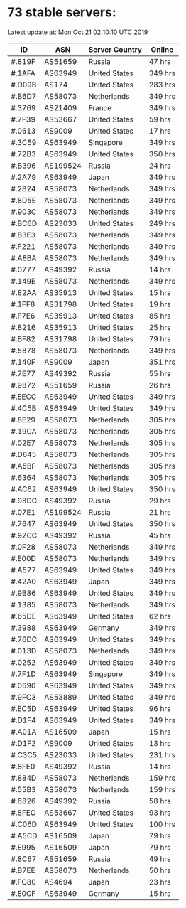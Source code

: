 # 73 stable servers:

Latest update at: Mon Oct 21 02:10:10 UTC 2019

| ID | ASN | Server Country | Online |
| -- | --- | -------------- | ------ |
| #.819F | AS51659 | Russia | 47 hrs |
| #.1AFA | AS63949 | United States | 349 hrs |
| #.D09B | AS174 | United States | 283 hrs |
| #.B6D7 | AS58073 | Netherlands | 349 hrs |
| #.3769 | AS21409 | France | 349 hrs |
| #.7F39 | AS53667 | United States | 59 hrs |
| #.0613 | AS9009 | United States | 17 hrs |
| #.3C59 | AS63949 | Singapore | 349 hrs |
| #.72B3 | AS63949 | United States | 350 hrs |
| #.B396 | AS199524 | Russia | 24 hrs |
| #.2A79 | AS63949 | Japan | 349 hrs |
| #.2B24 | AS58073 | Netherlands | 349 hrs |
| #.8D5E | AS58073 | Netherlands | 349 hrs |
| #.903C | AS58073 | Netherlands | 349 hrs |
| #.BC6D | AS23033 | United States | 249 hrs |
| #.B3E3 | AS58073 | Netherlands | 349 hrs |
| #.F221 | AS58073 | Netherlands | 349 hrs |
| #.A8BA | AS58073 | Netherlands | 349 hrs |
| #.0777 | AS49392 | Russia | 14 hrs |
| #.149E | AS58073 | Netherlands | 349 hrs |
| #.82AA | AS35913 | United States | 15 hrs |
| #.1FF8 | AS31798 | United States | 19 hrs |
| #.F7E6 | AS35913 | United States | 85 hrs |
| #.8216 | AS35913 | United States | 25 hrs |
| #.BF82 | AS31798 | United States | 79 hrs |
| #.5878 | AS58073 | Netherlands | 349 hrs |
| #.140F | AS9009 | Japan | 351 hrs |
| #.7E77 | AS49392 | Russia | 55 hrs |
| #.9872 | AS51659 | Russia | 26 hrs |
| #.EECC | AS63949 | United States | 349 hrs |
| #.4C5B | AS63949 | United States | 349 hrs |
| #.8E29 | AS58073 | Netherlands | 305 hrs |
| #.19CA | AS58073 | Netherlands | 305 hrs |
| #.02E7 | AS58073 | Netherlands | 305 hrs |
| #.D645 | AS58073 | Netherlands | 305 hrs |
| #.A5BF | AS58073 | Netherlands | 305 hrs |
| #.6364 | AS58073 | Netherlands | 305 hrs |
| #.AC62 | AS63949 | United States | 350 hrs |
| #.98DC | AS49392 | Russia | 29 hrs |
| #.07E1 | AS199524 | Russia | 21 hrs |
| #.7647 | AS63949 | United States | 350 hrs |
| #.92CC | AS49392 | Russia | 45 hrs |
| #.0F28 | AS58073 | Netherlands | 349 hrs |
| #.E00D | AS58073 | Netherlands | 349 hrs |
| #.A577 | AS63949 | United States | 349 hrs |
| #.42A0 | AS63949 | Japan | 349 hrs |
| #.9B86 | AS63949 | United States | 349 hrs |
| #.1385 | AS58073 | Netherlands | 349 hrs |
| #.65DE | AS63949 | United States | 62 hrs |
| #.3988 | AS63949 | Germany | 349 hrs |
| #.76DC | AS63949 | United States | 349 hrs |
| #.013D | AS58073 | Netherlands | 349 hrs |
| #.0252 | AS63949 | United States | 349 hrs |
| #.7F1D | AS63949 | Singapore | 349 hrs |
| #.0690 | AS63949 | United States | 349 hrs |
| #.9FC3 | AS53889 | United States | 349 hrs |
| #.EC5D | AS63949 | United States | 96 hrs |
| #.D1F4 | AS63949 | United States | 349 hrs |
| #.A01A | AS16509 | Japan | 15 hrs |
| #.D1F2 | AS9009 | United States | 13 hrs |
| #.C3C5 | AS23033 | United States | 231 hrs |
| #.8FE0 | AS49392 | Russia | 14 hrs |
| #.884D | AS58073 | Netherlands | 159 hrs |
| #.55B3 | AS58073 | Netherlands | 159 hrs |
| #.6826 | AS49392 | Russia | 58 hrs |
| #.8FEC | AS53667 | United States | 93 hrs |
| #.C06D | AS63949 | United States | 100 hrs |
| #.A5CD | AS16509 | Japan | 79 hrs |
| #.E995 | AS16509 | Japan | 79 hrs |
| #.8C67 | AS51659 | Russia | 49 hrs |
| #.B7EE | AS58073 | Netherlands | 50 hrs |
| #.FC80 | AS4694 | Japan | 23 hrs |
| #.E0CF | AS63949 | Germany | 15 hrs |

